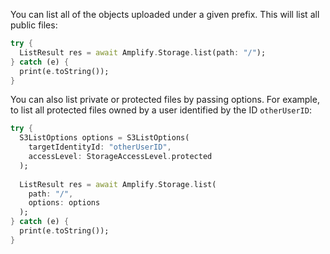 You can list all of the objects uploaded under a given prefix. This will list all public files:

```dart
try {
  ListResult res = await Amplify.Storage.list(path: "/");
} catch (e) {
  print(e.toString());
}
```

You can also list private or protected files by passing options. For example, to list all protected files owned by a user identified by the ID `otherUserID`:

```dart
try {
  S3ListOptions options = S3ListOptions(
    targetIdentityId: "otherUserID",
    accessLevel: StorageAccessLevel.protected
  );
          
  ListResult res = await Amplify.Storage.list(
    path: "/", 
    options: options
  );
} catch (e) {
  print(e.toString());
}
```
